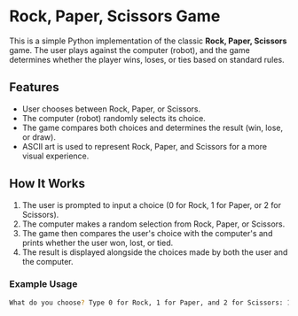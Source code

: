 # Rock, Paper, Scissors Game

This is a simple Python implementation of the classic **Rock, Paper, Scissors** game. The user plays against the computer (robot), and the game determines whether the player wins, loses, or ties based on standard rules.

## Features

- User chooses between Rock, Paper, or Scissors.
- The computer (robot) randomly selects its choice.
- The game compares both choices and determines the result (win, lose, or draw).
- ASCII art is used to represent Rock, Paper, and Scissors for a more visual experience.

## How It Works

1. The user is prompted to input a choice (0 for Rock, 1 for Paper, or 2 for Scissors).
2. The computer makes a random selection from Rock, Paper, or Scissors.
3. The game then compares the user's choice with the computer's and prints whether the user won, lost, or tied.
4. The result is displayed alongside the choices made by both the user and the computer.

### Example Usage

```bash
What do you choose? Type 0 for Rock, 1 for Paper, and 2 for Scissors: 1
